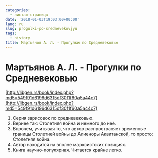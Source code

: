 ```yaml
---
categories:
  - листая-страницы
date: '2018-01-03T19:03:00+00:00'
lang: ru
slug: progulki-po-srednevekovjyu
tags:
  - history
title: Мартьянов А. Л. - Прогулки по Средневековью
---
```



# Мартьянов А. Л. - Прогулки по Средневековью

[http://libgen.rs/book/index.php?md5=549f91d6196d6315df30f1f60a5a44c7](http://libgen.rs/book/index.php?md5=549f91d6196d6315df30f1f60a5a44c7)  

<!--more-->

1. Серия зарисовок по средневековью.
2. Вернее так: Столетняя война и немного до неё.
3. Впрочем, учитывая то, что автор распространяет временные границы Столетней войны до Алиеноры Аквитанской, то просто: Столетняя война.
4. Автор находится на вполне марксистских позициях.
5. Книга научно-популярная. Читается крайне легко.
